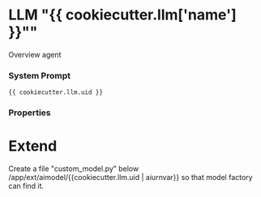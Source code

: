 # LLM "{{ cookiecutter.llm['name'] }}""
Overview agent
### System Prompt
```
{{ cookiecutter.llm.uid }}
```
### Properties


# Extend
Create a file "custom_model.py" below /app/ext/aimodel/{{cookiecutter.llm.uid | aiurnvar}} so that model factory can find it.


